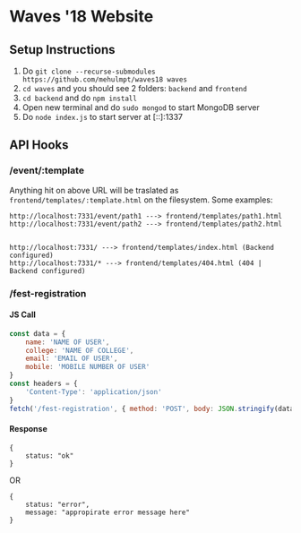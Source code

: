 # Waves '18 Website

## Setup Instructions

1. Do `git clone --recurse-submodules https://github.com/mehulmpt/waves18 waves`
2. `cd waves` and you should see 2 folders: `backend` and `frontend`
3. `cd backend` and do `npm install`
4. Open new terminal and do `sudo mongod` to start MongoDB server
5. Do `node index.js` to start server at [::]:1337

## API Hooks

### /event/:template

Anything hit on above URL will be traslated as `frontend/templates/:template.html` on the filesystem. Some examples:

```
http://localhost:7331/event/path1 ---> frontend/templates/path1.html
http://localhost:7331/event/path2 ---> frontend/templates/path2.html


http://localhost:7331/ ---> frontend/templates/index.html (Backend configured)
http://localhost:7331/* ---> frontend/templates/404.html (404 | Backend configured) 
```

### /fest-registration

#### JS Call

```js
const data = { 
    name: 'NAME OF USER', 
    college: 'NAME OF COLLEGE', 
    email: 'EMAIL OF USER', 
    mobile: 'MOBILE NUMBER OF USER' 
}
const headers = {
    'Content-Type': 'application/json'
}
fetch('/fest-registration', { method: 'POST', body: JSON.stringify(data), headers })
```

#### Response

```
{
    status: "ok"
}
```

OR

```
{
    status: "error",
    message: "appropirate error message here"
}